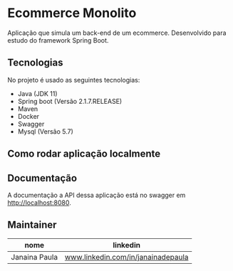 # Ecommerce Monolito

Aplicação que simula um back-end de um ecommerce. Desenvolvido para estudo do framework Spring Boot.

## Tecnologias

No projeto é usado as seguintes tecnologias:

- Java (JDK 11)
- Spring boot (Versão 2.1.7.RELEASE)
- Maven
- Docker
- Swagger
- Mysql (Versão 5.7)

## Como rodar aplicação localmente

## Documentação

A documentação a API dessa aplicação está no swagger em [http://localhost:8080](http://localhost:8080).

## Maintainer

| nome | linkedin |
|------|-------|
| Janaina Paula | www.linkedin.com/in/janainadepaula |
